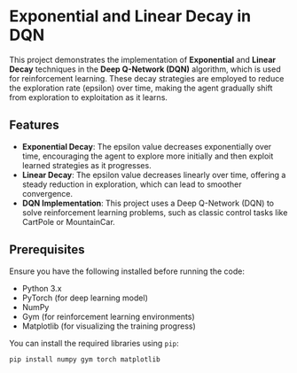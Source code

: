# Exponential and Linear Decay in DQN

This project demonstrates the implementation of **Exponential** and **Linear Decay** techniques in the **Deep Q-Network (DQN)** algorithm, which is used for reinforcement learning. These decay strategies are employed to reduce the exploration rate (epsilon) over time, making the agent gradually shift from exploration to exploitation as it learns.

## Features
- **Exponential Decay**: The epsilon value decreases exponentially over time, encouraging the agent to explore more initially and then exploit learned strategies as it progresses.
- **Linear Decay**: The epsilon value decreases linearly over time, offering a steady reduction in exploration, which can lead to smoother convergence.
- **DQN Implementation**: This project uses a Deep Q-Network (DQN) to solve reinforcement learning problems, such as classic control tasks like CartPole or MountainCar.

## Prerequisites
Ensure you have the following installed before running the code:
- Python 3.x
- PyTorch (for deep learning model)
- NumPy
- Gym (for reinforcement learning environments)
- Matplotlib (for visualizing the training progress)

You can install the required libraries using `pip`:

```bash
pip install numpy gym torch matplotlib
